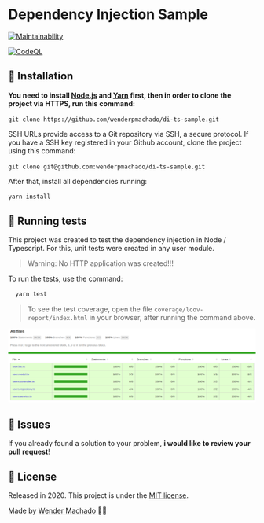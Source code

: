 # Dependency Injection Sample

[![Maintainability](https://api.codeclimate.com/v1/badges/191b0b4aa785a3c7c7a7/maintainability)](https://codeclimate.com/github/wenderpmachado/di-ts-sample/maintainability)

[![CodeQL](https://github.com/wenderpmachado/di-ts-sample/workflows/CodeQL/badge.svg)](https://github.com/wenderpmachado/di-ts-sample/actions?query=workflow%3ACodeQL)

## :construction_worker: Installation

**You need to install [Node.js](https://nodejs.org/en/download/) and [Yarn](https://yarnpkg.com/) first, then in order to clone the project via HTTPS, run this command:**

```git clone https://github.com/wenderpmachado/di-ts-sample.git```

SSH URLs provide access to a Git repository via SSH, a secure protocol. If you have a SSH key registered in your Github account, clone the project using this command:

```git clone git@github.com:wenderpmachado/di-ts-sample.git```

After that, install all dependencies running:

```bash
yarn install
```

## :runner: Running tests

This project was created to test the dependency injection in Node / Typescript. For this, unit tests were created in any user module.

> Warning: No HTTP application was created!!!

To run the tests, use the command:

```bash
  yarn test
```

> To see the test coverage, open the file `coverage/lcov-report/index.html` in your browser, after running the command above.

![Code Coverage](./.github/code-coverage.png)

## :bug: Issues

If you already found a solution to your problem, **i would like to review your pull request**!

## :closed_book: License

Released in 2020.
This project is under the [MIT license](https://github.com/wenderpmachado/di-ts-sample/master/LICENSE).

Made by [Wender Machado](https://github.com/wenderpmachado) 💜🚀

